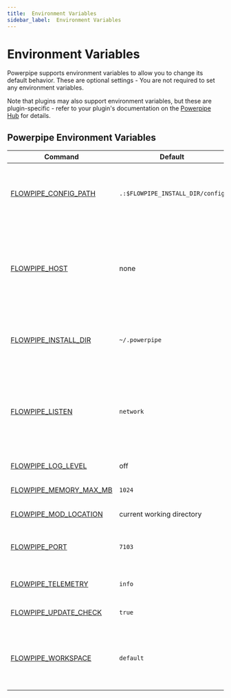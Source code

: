 ```yaml
---
title:  Environment Variables
sidebar_label:  Environment Variables
---
```


# Environment Variables

Powerpipe supports environment variables to allow you to change its default behavior.  These are optional settings - You are not required to set any environment variables.

Note that plugins may also support environment variables, but these are plugin-specific - refer to your plugin's documentation on the [Powerpipe Hub](https://hub.powerpipe.io/) for details.

## Powerpipe Environment Variables

| Command | Default | Description
|-|-|-
| [FLOWPIPE_CONFIG_PATH](reference/env-vars/powerpipe_config_path)  | `.:$FLOWPIPE_INSTALL_DIR/config` | Sets the search path for [configuration files](/docs/reference/config-files/index).  `FLOWPIPE_CONFIG_PATH` accepts a colon-separated list of directories.  
| [FLOWPIPE_HOST](reference/env-vars/powerpipe_host)  | none | Set the remote Powerpipe API host to connect to.  This allows you to run Powerpipe commands against a powerpipe host instead of the current working directory / mod location.
| [FLOWPIPE_INSTALL_DIR](reference/env-vars/powerpipe_install_dir)  | `~/.powerpipe` | Set the installation directory for powerpipe. Internal powerpipe files will be written to this path.
| [FLOWPIPE_LISTEN](reference/env-vars/powerpipe_listen)  | `network` | Specifies the IP addresses on which `powerpipe server` will listen for connections from clients. Currently supported values are `local` (localhost only) or `network` (all IP addresses).
| [FLOWPIPE_LOG_LEVEL](reference/env-vars/powerpipe_log_level)  | off | Set the logging output level
| [FLOWPIPE_MEMORY_MAX_MB](reference/env-vars/powerpipe_memory_max_mb)  | `1024` | Set a soft memory limit for the `powerpipe` process. 
| [FLOWPIPE_MOD_LOCATION](reference/env-vars/powerpipe_mod_location)  | current working directory | Set the workspace working directory
| [FLOWPIPE_PORT](reference/env-vars/powerpipe_port)  | `7103` | Specifies the TCP port on which `powerpipe server` will listen for connections from clients. 
| [FLOWPIPE_TELEMETRY](reference/env-vars/powerpipe_telemetry)  | `info` | Set the level of telemetry data to collect and send
| [FLOWPIPE_UPDATE_CHECK](reference/env-vars/powerpipe_update_check)| `true` | Enable/disable automatic update checking
| [FLOWPIPE_WORKSPACE](reference/env-vars/powerpipe_workspace)  | `default` | Set the Powerpipe workspace .  This can be named workspace from `workspaces.fpc` or a remote Powerpipe Cloud workspace




<!--

| [FLOWPIPE_INSECURE](reference/env-vars/powerpipe_insecure)  | `false` | When set to `true`, ignore any TLS certificate errors and warnings when connecting to a Powerpipe API host.


| [FLOWPIPE_CACHE](reference/env-vars/powerpipe_cache)| `true` | Enable/disable caching [DEPRECATED]
| [FLOWPIPE_CACHE_TTL](reference/env-vars/powerpipe_cache_ttl)| `300` | The amount of time to cache results, in seconds [DEPRECATED]

| [FLOWPIPE_MAX_PARALLEL](reference/env-vars/powerpipe_max_parallel)  | `10` | Set the maximum number of parallel executions

| [FLOWPIPE_QUERY_TIMEOUT](reference/env-vars/powerpipe_query_timeout)  |  `240` for controls, unlimited in all other cases. | Set the amount of time to wait for a query to complete before timing out, in seconds.

| [FLOWPIPE_CLOUD_HOST](reference/env-vars/powerpipe_cloud_host)  | `cloud.powerpipe.io` | Set the Powerpipe Cloud host, for connecting to Powerpipe Cloud workspace
| [FLOWPIPE_CLOUD_TOKEN](reference/env-vars/powerpipe_cloud_token)  |  | Set the Powerpipe Cloud authentication token for connecting to Powerpipe Cloud workspace



| [FLOWPIPE_WORKSPACE_DATABASE](reference/env-vars/powerpipe_workspace_database)  | `local` | Workspace database.  This can be `local` or a remote Powerpipe Cloud database


-->